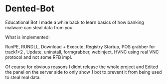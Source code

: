 # Dented-Bot
Educational Bot  I made a while back to learn basics of how banking malware can steal data from you.

What is implemented:

RunPE, RUNDLL, Download + Execute, Registry Startup, POS grabber for track1+2 , Update, uninstall, formgrabber, webinject, HVNC using real VNC protocol and not some RFB impl.

Of course for obvious reasons I didnt release the whole project and Edited the panel on the server side to only show 1 bot  to prevent it from being used to steal real data.
